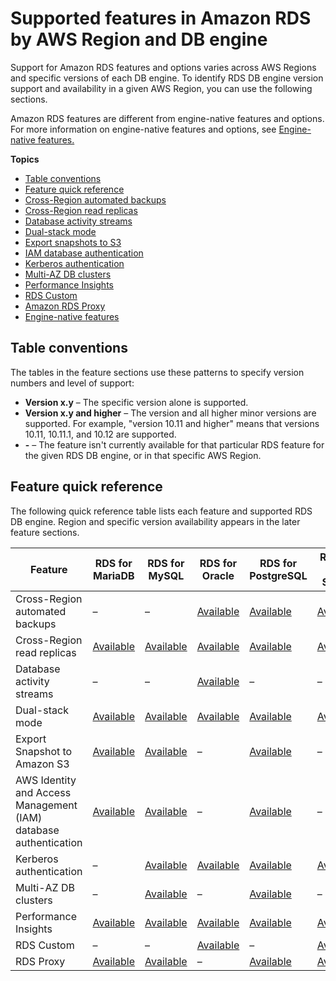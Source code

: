 # Supported features in Amazon RDS by AWS Region and DB engine<a name="Concepts.RDSFeaturesRegionsDBEngines.grids"></a>

Support for Amazon RDS features and options varies across AWS Regions and specific versions of each DB engine\. To identify RDS DB engine version support and availability in a given AWS Region, you can use the following sections\.

Amazon RDS features are different from engine\-native features and options\. For more information on engine\-native features and options, see [Engine\-native features\.](Concepts.RDS_Fea_Regions_DB-eng.Feature.EngineNativeFeatures.md)

**Topics**
+ [Table conventions](#Concepts.RDS_Fea_Regions_DB-eng.Feature.TableConventions)
+ [Feature quick reference](#Concepts.RDS_Fea_Regions_DB-eng.Feature.QuickReferenceTable)
+ [Cross\-Region automated backups](Concepts.RDS_Fea_Regions_DB-eng.Feature.CrossRegionAutomatedBackups.md)
+ [Cross\-Region read replicas](Concepts.RDS_Fea_Regions_DB-eng.Feature.CrossRegionReadReplicas.md)
+ [Database activity streams](Concepts.RDS_Fea_Regions_DB-eng.Feature.DBActivityStreams.md)
+ [Dual\-stack mode](Concepts.RDS_Fea_Regions_DB-eng.Feature.DualStackMode.md)
+ [Export snapshots to S3](Concepts.RDS_Fea_Regions_DB-eng.Feature.ExportSnapshotToS3.md)
+ [IAM database authentication](Concepts.RDS_Fea_Regions_DB-eng.Feature.IamDatabaseAuthentication.md)
+ [Kerberos authentication](Concepts.RDS_Fea_Regions_DB-eng.Feature.KerberosAuthentication.md)
+ [Multi\-AZ DB clusters](Concepts.RDS_Fea_Regions_DB-eng.Feature.MultiAZDBClusters.md)
+ [Performance Insights](Concepts.RDS_Fea_Regions_DB-eng.Feature.PerformanceInsights.md)
+ [RDS Custom](Concepts.RDS_Fea_Regions_DB-eng.Feature.RDSCustom.md)
+ [Amazon RDS Proxy](Concepts.RDS_Fea_Regions_DB-eng.Feature.RDSProxy.md)
+ [Engine\-native features](Concepts.RDS_Fea_Regions_DB-eng.Feature.EngineNativeFeatures.md)

## Table conventions<a name="Concepts.RDS_Fea_Regions_DB-eng.Feature.TableConventions"></a>

The tables in the feature sections use these patterns to specify version numbers and level of support:
+  **Version x\.y** – The specific version alone is supported\. 
+ **Version x\.y and higher** – The version and all higher minor versions are supported\. For example, "version 10\.11 and higher" means that versions 10\.11, 10\.11\.1, and 10\.12 are supported\.
+ **\-** – The feature isn't currently available for that particular RDS feature for the given RDS DB engine, or in that specific AWS Region\.

## Feature quick reference<a name="Concepts.RDS_Fea_Regions_DB-eng.Feature.QuickReferenceTable"></a>

The following quick reference table lists each feature and supported RDS DB engine\. Region and specific version availability appears in the later feature sections\.


| Feature | RDS for MariaDB | RDS for MySQL | RDS for Oracle | RDS for PostgreSQL | RDS for SQL Server | 
| --- | --- | --- | --- | --- | --- | 
| Cross\-Region automated backups | – | – | [Available](Concepts.RDS_Fea_Regions_DB-eng.Feature.CrossRegionAutomatedBackups.md#Concepts.RDS_Fea_Regions_DB-eng.Feature.CrossRegionAutomatedBackups.ora) | [Available](Concepts.RDS_Fea_Regions_DB-eng.Feature.CrossRegionAutomatedBackups.md#Concepts.RDS_Fea_Regions_DB-eng.Feature.CrossRegionAutomatedBackups.pg) | [Available](Concepts.RDS_Fea_Regions_DB-eng.Feature.CrossRegionAutomatedBackups.md#Concepts.RDS_Fea_Regions_DB-eng.Feature.CrossRegionAutomatedBackups.sq) | 
| Cross\-Region read replicas | [Available](Concepts.RDS_Fea_Regions_DB-eng.Feature.CrossRegionReadReplicas.md#Concepts.RDS_Fea_Regions_DB-eng.Feature.CrossRegionReadReplicas.mdb) | [Available](Concepts.RDS_Fea_Regions_DB-eng.Feature.CrossRegionReadReplicas.md#Concepts.RDS_Fea_Regions_DB-eng.Feature.CrossRegionReadReplicas.my) | [Available](Concepts.RDS_Fea_Regions_DB-eng.Feature.CrossRegionReadReplicas.md#Concepts.RDS_Fea_Regions_DB-eng.Feature.CrossRegionReadReplicas.ora) | [Available](Concepts.RDS_Fea_Regions_DB-eng.Feature.CrossRegionReadReplicas.md#Concepts.RDS_Fea_Regions_DB-eng.Feature.CrossRegionReadReplicas.pg) | [Available](Concepts.RDS_Fea_Regions_DB-eng.Feature.CrossRegionReadReplicas.md#Concepts.RDS_Fea_Regions_DB-eng.Feature.CrossRegionReadReplicas.sq) | 
| Database activity streams | – | – | [Available](Concepts.RDS_Fea_Regions_DB-eng.Feature.DBActivityStreams.md#Concepts.RDS_Fea_Regions_DB-eng.Feature.DBActivityStreams.ora) | – | – | 
| Dual\-stack mode | [Available](Concepts.RDS_Fea_Regions_DB-eng.Feature.DualStackMode.md#Concepts.RDS_Fea_Regions_DB-eng.Feature.DualStackMode.mdb) | [Available](Concepts.RDS_Fea_Regions_DB-eng.Feature.DualStackMode.md#Concepts.RDS_Fea_Regions_DB-eng.Feature.DualStackMode.my) | [Available](Concepts.RDS_Fea_Regions_DB-eng.Feature.DualStackMode.md#Concepts.RDS_Fea_Regions_DB-eng.Feature.DualStackMode.ora) | [Available](Concepts.RDS_Fea_Regions_DB-eng.Feature.DualStackMode.md#Concepts.RDS_Fea_Regions_DB-eng.Feature.DualStackMode.pg) | [Available](Concepts.RDS_Fea_Regions_DB-eng.Feature.DualStackMode.md#Concepts.RDS_Fea_Regions_DB-eng.Feature.DualStackMode.sq) | 
| Export Snapshot to Amazon S3 | [Available](Concepts.RDS_Fea_Regions_DB-eng.Feature.ExportSnapshotToS3.md#Concepts.RDS_Fea_Regions_DB-eng.Feature.ExportSnapshotToS3.mdb) | [Available](Concepts.RDS_Fea_Regions_DB-eng.Feature.ExportSnapshotToS3.md#Concepts.RDS_Fea_Regions_DB-eng.Feature.ExportSnapshotToS3.my) | – | [Available](Concepts.RDS_Fea_Regions_DB-eng.Feature.ExportSnapshotToS3.md#Concepts.RDS_Fea_Regions_DB-eng.Feature.ExportSnapshotToS3.pg) | – | 
| AWS Identity and Access Management \(IAM\) database authentication | [Available](Concepts.RDS_Fea_Regions_DB-eng.Feature.IamDatabaseAuthentication.md#Concepts.RDS_Fea_Regions_DB-eng.Feature.IamDatabaseAuthentication.mdb) | [Available](Concepts.RDS_Fea_Regions_DB-eng.Feature.IamDatabaseAuthentication.md#Concepts.RDS_Fea_Regions_DB-eng.Feature.IamDatabaseAuthentication.my) | – | [Available](Concepts.RDS_Fea_Regions_DB-eng.Feature.IamDatabaseAuthentication.md#Concepts.RDS_Fea_Regions_DB-eng.Feature.IamDatabaseAuthentication.pg) | – | 
| Kerberos authentication | – | [Available](Concepts.RDS_Fea_Regions_DB-eng.Feature.KerberosAuthentication.md#Concepts.RDS_Fea_Regions_DB-eng.Feature.KerberosAuthentication.my) | [Available](Concepts.RDS_Fea_Regions_DB-eng.Feature.KerberosAuthentication.md#Concepts.RDS_Fea_Regions_DB-eng.Feature.KerberosAuthentication.ora) | [Available](Concepts.RDS_Fea_Regions_DB-eng.Feature.KerberosAuthentication.md#Concepts.RDS_Fea_Regions_DB-eng.Feature.KerberosAuthentication.pg) | [Available](Concepts.RDS_Fea_Regions_DB-eng.Feature.KerberosAuthentication.md#Concepts.RDS_Fea_Regions_DB-eng.Feature.KerberosAuthentication.sq) | 
| Multi\-AZ DB clusters | – | [Available](Concepts.RDS_Fea_Regions_DB-eng.Feature.MultiAZDBClusters.md#Concepts.RDS_Fea_Regions_DB-eng.Feature.MultiAZDBClusters.my) | – | [Available](Concepts.RDS_Fea_Regions_DB-eng.Feature.MultiAZDBClusters.md#Concepts.RDS_Fea_Regions_DB-eng.Feature.MultiAZDBClusters.pg) | – | 
| Performance Insights | [Available](Concepts.RDS_Fea_Regions_DB-eng.Feature.PerformanceInsights.md) | [Available](Concepts.RDS_Fea_Regions_DB-eng.Feature.PerformanceInsights.md) | [Available](Concepts.RDS_Fea_Regions_DB-eng.Feature.PerformanceInsights.md) | [Available](Concepts.RDS_Fea_Regions_DB-eng.Feature.PerformanceInsights.md) | [Available](Concepts.RDS_Fea_Regions_DB-eng.Feature.PerformanceInsights.md) | 
| RDS Custom | – | – | [Available](Concepts.RDS_Fea_Regions_DB-eng.Feature.RDSCustom.md#Concepts.RDS_Fea_Regions_DB-eng.Feature.RDSCustom.ora) | – | [Available](Concepts.RDS_Fea_Regions_DB-eng.Feature.RDSCustom.md#Concepts.RDS_Fea_Regions_DB-eng.Feature.RDSCustom.sq) | 
| RDS Proxy | [Available](Concepts.RDS_Fea_Regions_DB-eng.Feature.RDSProxy.md#Concepts.RDS_Fea_Regions_DB-eng.Feature.RDS_Proxy.mdb) | [Available](Concepts.RDS_Fea_Regions_DB-eng.Feature.RDSProxy.md#Concepts.RDS_Fea_Regions_DB-eng.Feature.RDS_Proxy.my) | – | [Available](Concepts.RDS_Fea_Regions_DB-eng.Feature.RDSProxy.md#Concepts.RDS_Fea_Regions_DB-eng.Feature.RDS_Proxy.pg) | [Available](Concepts.RDS_Fea_Regions_DB-eng.Feature.RDSProxy.md#Concepts.RDS_Fea_Regions_DB-eng.Feature.RDS_Proxy.sq) | 